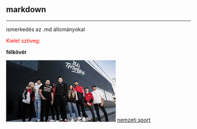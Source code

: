 ## markdown

---

ismerkedés az .md állományokal
<p style="color: red">Kielet szöveg:</p> 

**félkövér**

![képel](./100thievescs.jfif)
[nemzeti sport](https://www.nemzetisport.hu)